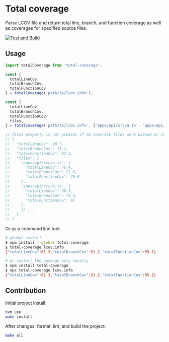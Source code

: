 # Total coverage

Parse LCOV file and return total line, branch, and function coverage as well as coverages for specified source files.

[![Test and Build](https://github.com/pavelsaman/total-coverage/actions/workflows/test-and-build.yaml/badge.svg?branch=master)](https://github.com/pavelsaman/total-coverage/actions/workflows/test-and-build.yaml)

## Usage

```ts
import totalCoverage from 'total-coverage';

const {
  totalLineCov,
  totalBranchCov,
  totalFunctionCov
} = totalCoverage('path/to/lcov.info');

const {
  totalLineCov,
  totalBranchCov,
  totalFunctionCov,
  files,
} = totalCoverage('path/to/lcov.info', ['apps/api/src/a.ts', 'apps/api/src/b.ts']);

// files property is not present if no concrete files were passed or no such files were found in the lcov file
// {
//   "totalLineCov": 90.7,
//   "totalBranchCov": 71.1,
//   "totalFunctionCov": 87.2,
//   "files": {
//     "apps/api/src/a.ts": {
//       "totalLineCov": 76.4,
//       "totalBranchCov": 71.6,
//       "totalFunctionCov": 76.9
//     },
//     "apps/api/src/b.ts": {
//       "totalLineCov": 90.3,
//       "totalBranchCov": 74.5,
//       "totalFunctionCov": 92
//     },
//     // ...
//   }
// }
```

Or as a command line tool:

```bash
# global install
$ npm install --global total-coverage
$ total-coverage lcov.info
{"totalLineCov":61.3,"totalBranchCov":51.2,"totalFunctionCov":55.1}

# or install the package only locally
$ npm install total-coverage
$ npx total-coverage lcov.info
{"totalLineCov":61.3,"totalBranchCov":51.2,"totalFunctionCov":55.1}
```

## Contribution

Initial project install:

```bash
nvm use
make install
```

After changes, format, lint, and build the project:

```bash
make all
```
